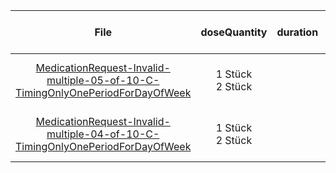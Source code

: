 | File | doseQuantity | duration | durationUnit | frequency | period | periodUnit | Day<br>of<br>Week | Time<br>Of<br>Day | when | bounds[x] |
| :---: | :---: | :---: | :---: | :---: | :---: | :---: | :---: | :---: | :---: | :---: |
| [MedicationRequest-Invalid-multiple-05-of-10-C-TimingOnlyOnePeriodForDayOfWeek](./MedicationRequest-Invalid-multiple-05-of-10-C-TimingOnlyOnePeriodForDayOfWeek.html) | 1 Stück<br>2 Stück |  |  | 2<br>1 | 1 | d | mon, fri<br>mon, sat | 08:00:00, 12:00:00<br>08:00:00 |  |  |
| [MedicationRequest-Invalid-multiple-04-of-10-C-TimingOnlyOnePeriodForDayOfWeek](./MedicationRequest-Invalid-multiple-04-of-10-C-TimingOnlyOnePeriodForDayOfWeek.html) | 1 Stück<br>2 Stück |  |  | 2<br>1 | 1 | d | mon, fri<br>mon, sat |  | MORN, EVE<br>MORN |  |
